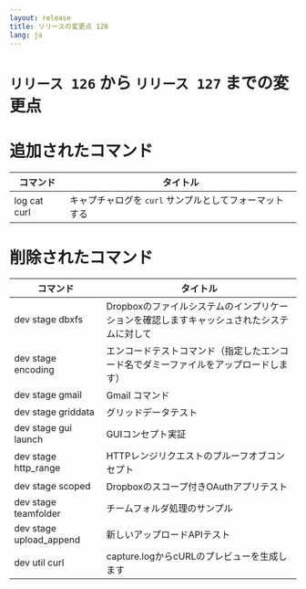 ```yaml
---
layout: release
title: リリースの変更点 126
lang: ja
---
```


# `リリース 126` から `リリース 127` までの変更点

# 追加されたコマンド


| コマンド     | タイトル                                               |
|--------------|--------------------------------------------------------|
| log cat curl | キャプチャログを `curl` サンプルとしてフォーマットする |



# 削除されたコマンド


| コマンド                | タイトル                                                                                  |
|-------------------------|-------------------------------------------------------------------------------------------|
| dev stage dbxfs         | Dropboxのファイルシステムのインプリケーションを確認しますキャッシュされたシステムに対して |
| dev stage encoding      | エンコードテストコマンド（指定したエンコード名でダミーファイルをアップロードします）      |
| dev stage gmail         | Gmail コマンド                                                                            |
| dev stage griddata      | グリッドデータテスト                                                                      |
| dev stage gui launch    | GUIコンセプト実証                                                                         |
| dev stage http_range    | HTTPレンジリクエストのプルーフオブコンセプト                                              |
| dev stage scoped        | Dropboxのスコープ付きOAuthアプリテスト                                                    |
| dev stage teamfolder    | チームフォルダ処理のサンプル                                                              |
| dev stage upload_append | 新しいアップロードAPIテスト                                                               |
| dev util curl           | capture.logからcURLのプレビューを生成します                                               |



